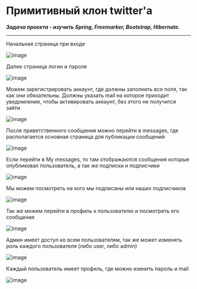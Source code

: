 # Примитивный клон twitter'a

***Задача проекта - изучить Spring, Freemarker, Bootstrap, Hibernate.***
____

Начальная страница при входе

![image](https://user-images.githubusercontent.com/92450565/158657991-808bcdde-0754-4ea5-95fd-e9cfd62550cc.png)

Далее страница логин и пароля

![image](https://user-images.githubusercontent.com/92450565/158659149-cdf83a45-2821-4fdb-8eae-4f6e84834bf2.png)

Можем зарегистрировать аккаунт, где должны заполнить все поля, так как они обязательны.
Должны указать mail на которое приходит уведомление, чтобы активировать аккаунт, без этого не получится зайти

![image](https://user-images.githubusercontent.com/92450565/158658996-3e50d445-b7b9-4bfc-84ac-83b3aa0b4c71.png)

После приветственного сообщения можно перейти в messages, где располагается основная страница для публикации сообщений

![image](https://user-images.githubusercontent.com/92450565/158660894-ec7cb6ea-e053-4a4e-b114-5bf2d21f6a76.png)

Если перейти в My messages, то там отображаются сообщения которые опубликовал пользователь, а так же подписки и подписчики

![image](https://user-images.githubusercontent.com/92450565/158661331-67e98310-8547-4c75-9b3d-514d62c1fa38.png)

Мы можем посмотреть на кого мы подписаны или наших подписчиков

![image](https://user-images.githubusercontent.com/92450565/158662071-ccc75d5e-fd9c-4fa4-a214-45210872ec2c.png)

Так же можем перейти в профиль к пользователю и посмотреть его сообщения

![image](https://user-images.githubusercontent.com/92450565/158662152-2c6cf3e7-aaad-4f81-9b3c-db8351a9ca05.png)

Админ имеет доступ ко всем пользователям, так же может изменять роль каждого пользователя (либо user, либо admin)

![image](https://user-images.githubusercontent.com/92450565/158662754-ea1be76b-75f7-4af2-a0b9-6f8dda59b572.png)


Каждый пользователь имеет профиль, где можно изенить пароль и mail

![image](https://user-images.githubusercontent.com/92450565/158663005-50577e32-5a98-4fa8-b3fd-91ad68693ca2.png)


